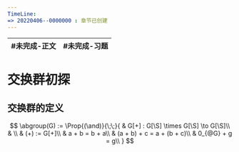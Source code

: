 ```yaml
---
TimeLine: 
=> 20220406--0000000 : 章节已创建
---
```

| #未完成-正文 | #未完成-习题 |
| ------------ | ------------ |

# 交换群初探

## 交换群的定义

$$
\abgroup(G) := \Prop{(\and)}{\;\;}{
    & G[+] : G[\S] \times G[\S] \to G[\S]\\
    & \\
    & (+) := G[+]\\
    & a + b = b + a\\
    & (a + b) + c = a + (b + c)\\
    & 0_{@G} + g = g\\
}
$$

